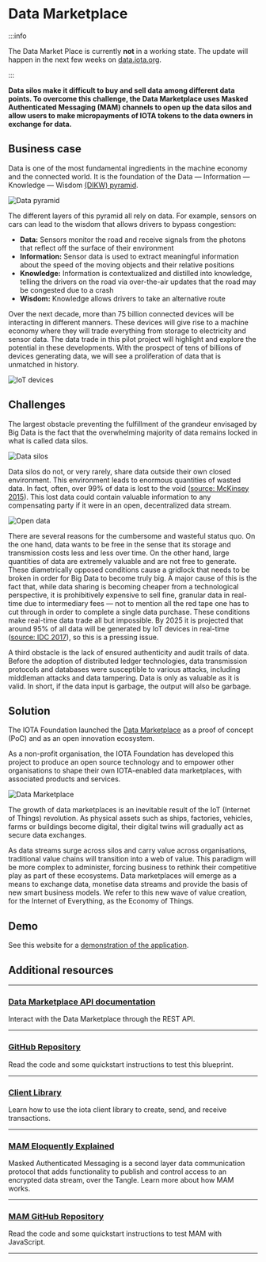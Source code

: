 # Data Marketplace

:::info

The Data Market Place is currently **not** in a working state. The update will happen in the next few weeks on [data.iota.org](https://data.iota.org/#/).

:::

**Data silos make it difficult to buy and sell data among different data points. To overcome this challenge, the Data Marketplace uses Masked Authenticated Messaging (MAM) channels to open up the data silos and allow users to make micropayments of IOTA tokens to the data owners in exchange for data.**

## Business case

Data is one of the most fundamental ingredients in the machine economy and the connected world. It is the foundation of the Data — Information — Knowledge — Wisdom [(DIKW) pyramid](https://en.wikipedia.org/wiki/DIKW_pyramid).

![Data pyramid](/img/blueprints/data-marketplace-otr-updates.png)

The different layers of this pyramid all rely on data. For example, sensors on cars can lead to the wisdom that allows drivers to bypass congestion:

- **Data:** Sensors monitor the road and receive signals from the photons that reflect off the surface of their environment
- **Information:** Sensor data is used to extract meaningful information about the speed of the moving objects and their relative positions
- **Knowledge:** Information is contextualized and distilled into knowledge, telling the drivers on the road via over-the-air ​updates that the road may be congested due to a crash
- **Wisdom:** Knowledge allows drivers to take an alternative route

Over the next decade, more than 75 billion connected devices will be interacting in different manners. These devices will give rise to a machine economy where they will trade everything from storage to electricity and sensor data. The data trade in this pilot project will highlight and explore the potential in these developments. With the prospect of tens of billions of devices generating data, we will see a proliferation of data that is unmatched in history.

![IoT devices](/img/blueprints/data-marketplace-iot-stats.png)

## Challenges

The largest obstacle preventing the fulfillment of the grandeur envisaged by Big Data is the fact that the overwhelming majority of data remains locked in what is called data silos.

![Data silos](/img/blueprints/data-marketplace-data-silos.png)

Data silos do not, or very rarely, share data outside their own closed environment. This environment leads to enormous quantities of wasted data. In fact, often, over 99% of data is lost to the void ([source: McKinsey 2015](https://www.mckinsey.com/mgi/overview/in-the-news/by-2025-internet-of-things-applications-could-have-11-trillion-impact)). This lost data could contain valuable information to any compensating party if it were in an open, decentralized data stream.

![Open data](/img/blueprints/data-marketplace-open-data.png)

There are several reasons for the cumbersome and wasteful status quo. On the one hand, data wants to be free in the sense that its storage and transmission costs less and less over time. On the other hand, large quantities of data are extremely valuable and are not free to generate. These diametrically opposed conditions cause a gridlock that needs to be broken in order for Big Data to become truly big. A major cause of this is the fact that, while data sharing is becoming cheaper from a technological perspective, it is prohibitively expensive to sell fine, granular data in real-time due to intermediary fees — not to mention all the red tape one has to cut through in order to complete a single data purchase. These conditions make real-time data trade all but impossible. By 2025 it is projected that around 95% of all data will be generated by IoT devices in real-time ([source: IDC 2017](https://www.seagate.com/files/www-content/our-story/trends/files/idc-seagate-dataage-whitepaper.pdf)), so this is a pressing issue.

A third obstacle is the lack of ensured authenticity and audit trails of data. Before the adoption of distributed ledger technologies, data transmission protocols and databases were susceptible to various attacks, including middleman attacks and data tampering. Data is only as valuable as it is valid. In short, if the data input is garbage, the output will also be garbage.

## Solution

The IOTA Foundation launched the [Data Marketplace](https://data.iota.org) as a proof of concept (PoC) and as an open innovation ecosystem.

As a non-profit organisation, the IOTA Foundation has developed this project to produce an open source technology and to empower other organisations to shape their own IOTA-enabled data marketplaces, with associated products and services.

![Data Marketplace](/img/blueprints/data-marketplace.png)

The growth of data marketplaces is an inevitable result of the IoT (Internet of Things) revolution. As physical assets such as ships, factories, vehicles, farms or buildings become digital, their digital twins will gradually act as secure data exchanges.

As data streams surge across silos and carry value across organisations, traditional value chains will transition into a web of value. This paradigm will be more complex to administer, forcing business to rethink their competitive play as part of these ecosystems. Data marketplaces will emerge as a means to exchange data, monetise data streams and provide the basis of new smart business models. We refer to this new wave of value creation, for the Internet of Everything, as the Economy of Things.

## Demo

See this website for a [demonstration of the application](https://data.iota.org/).

## Additional resources

---------------
### [Data Marketplace API documentation](https://data.iota.org/static/docs)

Interact with the Data Marketplace through the REST API.

---
### [GitHub Repository](https://github.com/iotaledger/data-marketplace)

Read the code and some quickstart instructions to test this blueprint.

---
### [Client Library](https://wiki.iota.org/iota.rs/welcome)

Learn how to use the iota client library to create, send, and receive transactions.

---

### [MAM Eloquently Explained](https://blog.iota.org/introducing-masked-authenticated-messaging-e55c1822d50e)

Masked Authenticated Messaging is a second layer data communication protocol that adds functionality to publish and control access to an encrypted data stream, over the Tangle. Learn more about how MAM works.

---

### [MAM GitHub Repository](https://github.com/iotaledger/mam.js)

Read the code and some quickstart instructions to test MAM with JavaScript.

---------------
